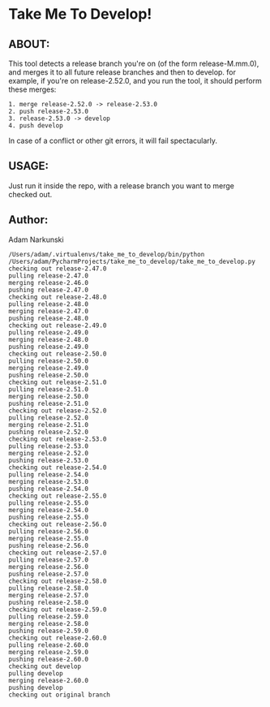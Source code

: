 # Take Me To Develop!
 
## ABOUT:
This tool detects a release branch you're on (of the form release-M.mm.0),
and merges it to all future release branches and then to develop.
for example, if you're on release-2.52.0, and you run the tool, it should perform these merges:

    1. merge release-2.52.0 -> release-2.53.0
    2. push release-2.53.0
    3. release-2.53.0 -> develop
    4. push develop

In case of a conflict or other git errors, it will fail spectacularly.

## USAGE:
Just run it inside the repo, with a release branch you want to merge checked out.

## Author: 
Adam Narkunski

```
/Users/adam/.virtualenvs/take_me_to_develop/bin/python /Users/adam/PycharmProjects/take_me_to_develop/take_me_to_develop.py
checking out release-2.47.0
pulling release-2.47.0
merging release-2.46.0
pushing release-2.47.0
checking out release-2.48.0
pulling release-2.48.0
merging release-2.47.0
pushing release-2.48.0
checking out release-2.49.0
pulling release-2.49.0
merging release-2.48.0
pushing release-2.49.0
checking out release-2.50.0
pulling release-2.50.0
merging release-2.49.0
pushing release-2.50.0
checking out release-2.51.0
pulling release-2.51.0
merging release-2.50.0
pushing release-2.51.0
checking out release-2.52.0
pulling release-2.52.0
merging release-2.51.0
pushing release-2.52.0
checking out release-2.53.0
pulling release-2.53.0
merging release-2.52.0
pushing release-2.53.0
checking out release-2.54.0
pulling release-2.54.0
merging release-2.53.0
pushing release-2.54.0
checking out release-2.55.0
pulling release-2.55.0
merging release-2.54.0
pushing release-2.55.0
checking out release-2.56.0
pulling release-2.56.0
merging release-2.55.0
pushing release-2.56.0
checking out release-2.57.0
pulling release-2.57.0
merging release-2.56.0
pushing release-2.57.0
checking out release-2.58.0
pulling release-2.58.0
merging release-2.57.0
pushing release-2.58.0
checking out release-2.59.0
pulling release-2.59.0
merging release-2.58.0
pushing release-2.59.0
checking out release-2.60.0
pulling release-2.60.0
merging release-2.59.0
pushing release-2.60.0
checking out develop
pulling develop
merging release-2.60.0
pushing develop
checking out original branch

```
